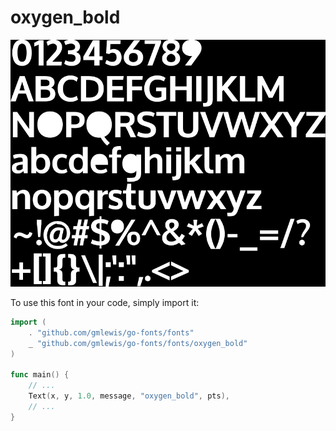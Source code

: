 # oxygen_bold

![oxygen_bold](oxygen_bold.png)

To use this font in your code, simply import it:

```go
import (
	. "github.com/gmlewis/go-fonts/fonts"
	_ "github.com/gmlewis/go-fonts/fonts/oxygen_bold"
)

func main() {
	// ...
	Text(x, y, 1.0, message, "oxygen_bold", pts),
	// ...
}
```

